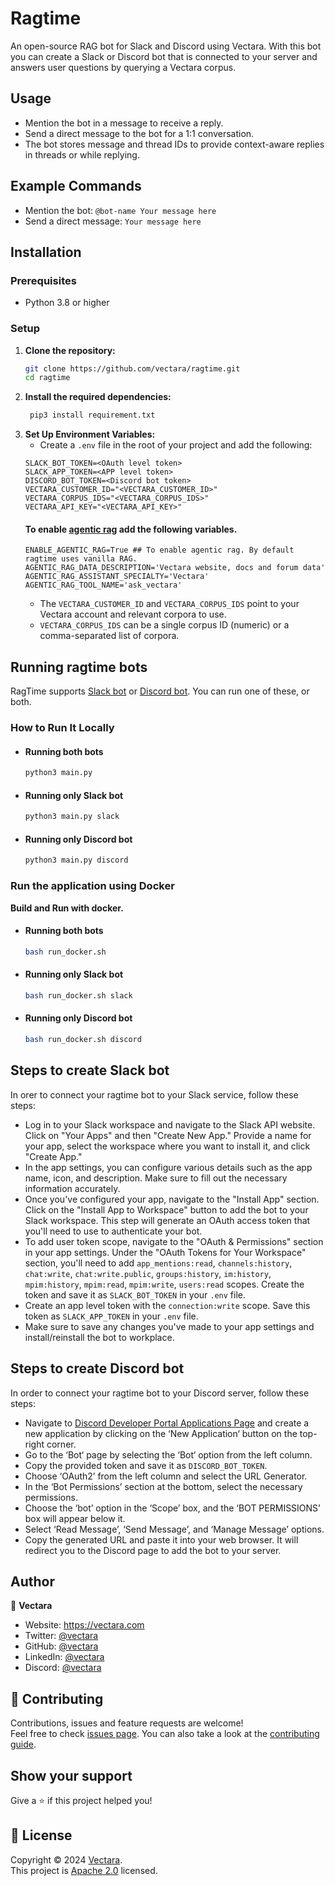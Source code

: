 # Ragtime

An open-source RAG bot for Slack and Discord using Vectara.
With this bot you can create a Slack or Discord bot that is connected to your server and answers user questions by querying a Vectara corpus.

## Usage

- Mention the bot in a message to receive a reply.
- Send a direct message to the bot for a 1:1 conversation.
- The bot stores message and thread IDs to provide context-aware replies in threads or while replying.

## Example Commands
- Mention the bot: `@bot-name Your message here`
- Send a direct message: `Your message here`

## Installation

### Prerequisites

- Python 3.8 or higher

### Setup

1. **Clone the repository:**
   ```bash
   git clone https://github.com/vectara/ragtime.git
   cd ragtime
   
2. **Install the required dependencies:**
   ```bash
    pip3 install requirement.txt

3. **Set Up Environment Variables:**
   - Create a `.env` file in the root of your project and add the following:
   ```
   SLACK_BOT_TOKEN=<OAuth level token>
   SLACK_APP_TOKEN=<APP level token>
   DISCORD_BOT_TOKEN=<Discord bot token>
   VECTARA_CUSTOMER_ID="<VECTARA_CUSTOMER_ID>"
   VECTARA_CORPUS_IDS="<VECTARA_CORPUS_IDS>"
   VECTARA_API_KEY="<VECTARA_API_KEY>"
   ```
   #### To enable [agentic rag](https://github.com/vectara/py-vectara-agentic) add the following variables.
   ```
   ENABLE_AGENTIC_RAG=True ## To enable agentic rag. By default ragtime uses vanilla RAG.
   AGENTIC_RAG_DATA_DESCRIPTION='Vectara website, docs and forum data'
   AGENTIC_RAG_ASSISTANT_SPECIALTY='Vectara'
   AGENTIC_RAG_TOOL_NAME='ask_vectara'
   ```
   - The `VECTARA_CUSTOMER_ID` and `VECTARA_CORPUS_IDS` point to your Vectara account and relevant corpora to use. 
   - `VECTARA_CORPUS_IDS` can be a single corpus ID (numeric) or a comma-separated list of corpora.
   
## Running ragtime bots

RagTime supports [Slack bot](#Steps-to-create-slack-bot) or [Discord bot](#Steps-to-create-discord-bot). 
You can run one of these, or both. 

### How to Run It Locally
- #### Running both bots
   ```bash
   python3 main.py
   ```
  
- #### Running only Slack bot
   ```bash
   python3 main.py slack
   ```

- #### Running only Discord bot
   ```bash
   python3 main.py discord
   ```

### Run the application using Docker
**Build and Run with docker.**
- #### Running both bots
   ```bash
   bash run_docker.sh
   ```
- #### Running only Slack bot
   ```bash
   bash run_docker.sh slack
   ```
 - #### Running only Discord bot
   ```bash
   bash run_docker.sh discord
   ```   

## Steps to create Slack bot
In orer to connect your ragtime bot to your Slack service, follow these steps:

- Log in to your Slack workspace and navigate to the Slack API website. Click on "Your Apps" and then "Create New App." Provide a name for your app, select the workspace where you want to install it, and click "Create App."
- In the app settings, you can configure various details such as the app name, icon, and description. Make sure to fill out the necessary information accurately.
- Once you've configured your app, navigate to the "Install App" section. Click on the "Install App to Workspace" button to add the bot to your Slack workspace. This step will generate an OAuth access token that you'll need to use to authenticate your bot.
- To add user token scope, navigate to the "OAuth & Permissions" section in your app settings. Under the "OAuth Tokens for Your Workspace" section, you'll need to add  `app_mentions:read`, `channels:history`, `chat:write`, `chat:write.public`, `groups:history`, `im:history`, `mpim:history`, `mpim:read`, `mpim:write`, `users:read` scopes. Create the token and save it as `SLACK_BOT_TOKEN` in your `.env` file.
- Create an app level token with the `connection:write` scope. Save this token as `SLACK_APP_TOKEN` in your `.env` file.
- Make sure to save any changes you've made to your app settings and install/reinstall the bot to workplace.

## Steps to create Discord bot
In order to connect your ragtime bot to your Discord server, follow these steps:

- Navigate to [Discord Developer Portal Applications Page](https://discord.com/developers/applications) and create a new application by clicking on the ‘New Application‘ button on the top-right corner.
- Go to the ‘Bot‘ page by selecting the ‘Bot‘ option from the left column.
- Copy the provided token and save it as `DISCORD_BOT_TOKEN`.
- Choose ‘OAuth2’ from the left column and select the URL Generator.
- In the ‘Bot Permissions’ section at the bottom, select the necessary permissions.
- Choose the ‘bot’ option in the ‘Scope’ box, and the ‘BOT PERMISSIONS’ box will appear below it.
- Select ‘Read Message’, ‘Send Message’, and ‘Manage Message’ options.
- Copy the generated URL and paste it into your web browser. It will redirect you to the Discord page to add the bot to your server.

## Author

👤 **Vectara**

- Website: https://vectara.com
- Twitter: [@vectara](https://twitter.com/vectara)
- GitHub: [@vectara](https://github.com/vectara)
- LinkedIn: [@vectara](https://www.linkedin.com/company/vectara/)
- Discord: [@vectara](https://discord.gg/GFb8gMz6UH)

## 🤝 Contributing

Contributions, issues and feature requests are welcome!<br/>
Feel free to check [issues page](https://github.com/vectara/ragtime/issues). You can also take a look at the [contributing guide](https://github.com/vectara/vectara-answer/blob/master/CONTRIBUTING.md).

## Show your support

Give a ⭐️ if this project helped you!

## 📝 License

Copyright © 2024 [Vectara](https://github.com/vectara).<br />
This project is [Apache 2.0](https://github.com/vectara/ragtime/blob/main/LICENSE) licensed.